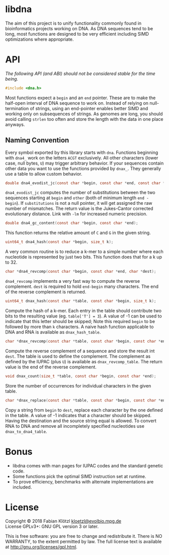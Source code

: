 # libdna

The aim of this project is to unify functionality commonly found in bioinformatics projects working on DNA. As DNA sequences tend to be long, most functions are designed to be very efficient including SIMD optimizations where appropriate.

# API

*The following API (and ABI) should not be considered stable for the time being.*

```C
#include <dna.h>
```

Most functions expect a `begin` and an `end` pointer. These are to make the half-open interval of DNA sequence to work on. Instead of relying on null-termination of strings, using an end-pointer enables better SIMD and working only on subsequences of strings. As genomes are long, you should avoid calling `strlen` too often and store the length with the data in one place anyways.

## Naming Convention

Every symbol exported by this library starts with `dna`. Functions beginning with `dna4_` work on the letters `ACGT` exclusively. All other characters (lower case, null bytes, `U`) may trigger arbitrary behavior. If your sequences contain other data you want to use the functions provided by `dnax_`. They generally use a table to allow custom behavior.

```C
double dna4_evodist_jc(const char *begin, const char *end, const char *other, size_t *substitutions);
```

`dna4_evodist_jc` computes the number of substitutions between the two sequences starting at `begin` and `other` (both of minimum length `end - begin`). If `substitutions` is not a null pointer, it will get assigned the raw number of mismatches. The return value is the Jukes-Cantor corrected evolutionary distance. Link with `-lm` for increased numeric precision.


```C
double dna4_gc_content(const char *begin, const char *end);
```

This function returns the relative amount of `C` and `G` in the given string.


```C
uint64_t dna4_hash(const char *begin, size_t k);
```

A very common routine is to reduce a k-mer to a simple number where each nucleotide is represented by just two bits. This function does that for a k up to 32.

```C
char *dna4_revcomp(const char *begin, const char *end, char *dest);
```

`dna4_revcomp` implements a very fast way to compute the reverse complement. `dest` is required to hold `end-begin` many characters. The end of the reverse complement is returned.

```C
uint64_t dnax_hash(const char *table, const char *begin, size_t k);
```

Compute the hash of a k-mer. Each entry in the table should contribute two bits to the resulting value (eg. `table['T'] = 3`). A value of -1 can be used to indicate that this letter should be skipped; Note this required `begin` to be followed by more than `k` characters. A naive hash function applicable to DNA and RNA is available as `dnax_hash_table`.

```C
char *dnax_revcomp(const char *table, const char *begin, const char *end, char *dest);
```

Compute the reverse complement of a sequence and store the result int `dest`. The table is used to define the complement. The complement as defined by the IUPAC (plus `U`) is available as `dnax_revcomp_table`. The return value is the end of the reverse complement.


```C
void dnax_count(size_t *table, const char *begin, const char *end);
```

Store the number of occurrences for individual characters in the given table.

```C
char *dnax_replace(const char *table, const char *begin, const char *end, char *dest);
```

Copy a string from `begin` to `dest`, replace each character by the one defined in the table. A value of -1 indicates that a character should be skipped. Having the destination and the source string equal is allowed. To convert RNA to DNA and remove all incompletely specified nucleotides use `dnax_to_dna4_table`.

# Bonus

- libdna comes with man pages for IUPAC codes and the standard genetic code.
- Some functions pick the optimal SIMD instruction set at runtime.
- To prove efficiency, benchmarks with alternate implementations are included.

# License

Copyright © 2018 Fabian Klötzl <kloetzl@evolbio.mpg.de>  
License GPLv3+: GNU GPL version 3 or later.

This is free software: you are free to change and redistribute it. There is NO WARRANTY, to the extent permitted by law. The full license text is available at http://gnu.org/licenses/gpl.html.

